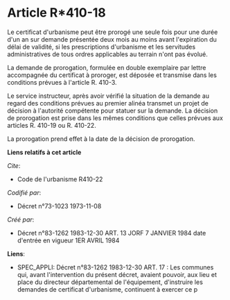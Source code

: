 # Article R*410-18

Le certificat d'urbanisme peut être prorogé une seule fois pour une durée d'un an sur demande présentée deux mois au moins
avant l'expiration du délai de validité, si les prescriptions d'urbanisme et les servitudes administratives de tous ordres
applicables au terrain n'ont pas évolué. 

La demande de prorogation, formulée en double exemplaire par lettre accompagnée du certificat à proroger, est déposée et
transmise dans les conditions prévues à l'article R. 410-3. 

Le service instructeur, après avoir vérifié la situation de la demande au regard des conditions prévues au premier alinéa
transmet un projet de décision à l'autorité compétente pour statuer sur la demande. La décision de prorogation est prise dans
les mêmes conditions que celles prévues aux articles R. 410-19 ou R. 410-22. 

La prorogation prend effet à la date de la décision de prorogation.

**Liens relatifs à cet article**

_Cite_:

  - Code de l'urbanisme R410-22

_Codifié par_:

  - Décret n°73-1023 1973-11-08

_Créé par_:

  - Décret n°83-1262 1983-12-30 ART. 13 JORF 7 JANVIER 1984 date d'entrée en vigueur 1ER AVRIL 1984

**Liens**:

  - SPEC_APPLI: Décret n°83-1262 1983-12-30 ART. 17 : Les communes qui, avant l'intervention du présent décret, avaient pouvoir, aux lieu et place du directeur départemental de l'équipement, d'instruire les demandes de certificat d'urbanisme, continuent à exercer ce p
